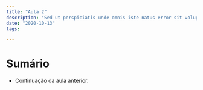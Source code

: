 ```yaml
---
title: "Aula 2"
description: "Sed ut perspiciatis unde omnis iste natus error sit voluptatem"
date: "2020-10-13"
tags:

---
```


# Sumário

- Continuação da aula anterior.
